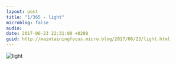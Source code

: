 ```yaml
---
layout: post
title: "1/365 - light"
microblog: false
audio: 
date: 2017-06-23 22:31:00 +0200
guid: http://maintainingfocus.micro.blog/2017/06/23/light.html
---
```

<div class="kg-card-markdown"><p><img src="/wp-content/uploads/2018/04/1-365---light-1024x1024.jpg" alt="light"></p>
</div>
